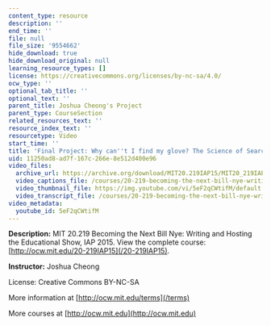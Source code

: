 ```yaml
---
content_type: resource
description: ''
end_time: ''
file: null
file_size: '9554662'
hide_download: true
hide_download_original: null
learning_resource_types: []
license: https://creativecommons.org/licenses/by-nc-sa/4.0/
ocw_type: ''
optional_tab_title: ''
optional_text: ''
parent_title: Joshua Cheong's Project
parent_type: CourseSection
related_resources_text: ''
resource_index_text: ''
resourcetype: Video
start_time: ''
title: 'Final Project: Why can''t I find my glove? The Science of Search'
uid: 11250ad8-ad7f-167c-266e-8e512d400e96
video_files:
  archive_url: https://archive.org/download/MIT20.219IAP15/MIT20_219IAP15_JC_D13_Final_Project_360p.mp4
  video_captions_file: /courses/20-219-becoming-the-next-bill-nye-writing-and-hosting-the-educational-show-january-iap-2015/f9ff74c60e9f5485a3ad9e065673cc34_5eF2qCWtifM.vtt
  video_thumbnail_file: https://img.youtube.com/vi/5eF2qCWtifM/default.jpg
  video_transcript_file: /courses/20-219-becoming-the-next-bill-nye-writing-and-hosting-the-educational-show-january-iap-2015/8ed2496c498a8acb58ec1cbfa2030c40_5eF2qCWtifM.pdf
video_metadata:
  youtube_id: 5eF2qCWtifM
---
```


**Description:** MIT 20.219 Becoming the Next Bill Nye: Writing and Hosting the Educational Show, IAP 2015. View the complete course: [http://ocw.mit.edu/20-219IAP15](/20-219IAP15).

**Instructor:** Joshua Cheong

License: Creative Commons BY-NC-SA

More information at [http://ocw.mit.edu/terms](/terms)

More courses at [http://ocw.mit.edu](http://ocw.mit.edu)

